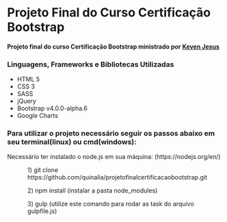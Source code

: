 <body>
<h1>Projeto Final do Curso Certificação Bootstrap</h1>

<h4>Projeto final do curso Certificação Bootstrap ministrado por <a href="https://github.com/kevenjesus">Keven Jesus</a>
</h4>

<h3>Linguagens, Frameworks e Bibliotecas Utilizadas</h3>
<ul>
	<li>HTML 5</li>
	<li>CSS 3</li>
	<li>SASS</li>
	<li>jQuery</li>
	<li>Bootstrap v4.0.0-alpha.6</li>
	<li>Google Charts</li>
</ul>
<h3>Para utilizar o projeto necessário seguir os passos abaixo em seu terminal(linux) ou cmd(windows):</h3>
<p>Necessário ter instalado o node.js em sua máquina: (https://nodejs.org/en/)</p>

<ul>
	<ol>
		1) git clone https://github.com/quinalia/projetofinalcertificacaobootstrap.git
	</ol>
	<ol>
		2) npm install (instalar a pasta node_modules)
	</ol>
	<ol>
		3) gulp (utilize este comando para rodar as task do arquivo gulpfile.js)
	</ol>
</ul>
</body>
</html>



